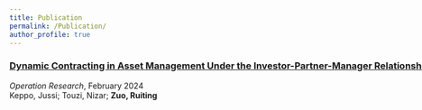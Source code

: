 ```yaml
---
title: Publication
permalink: /Publication/
author_profile: true
---
```

### <a href="https://doi.org/10.1287/opre.2021.0031" style="white-space: nowrap;">Dynamic Contracting in Asset Management Under the Investor-Partner-Manager Relationship</a>
*Operation Research*, February 2024  
Keppo, Jussi; Touzi, Nizar; **Zuo, Ruiting**

